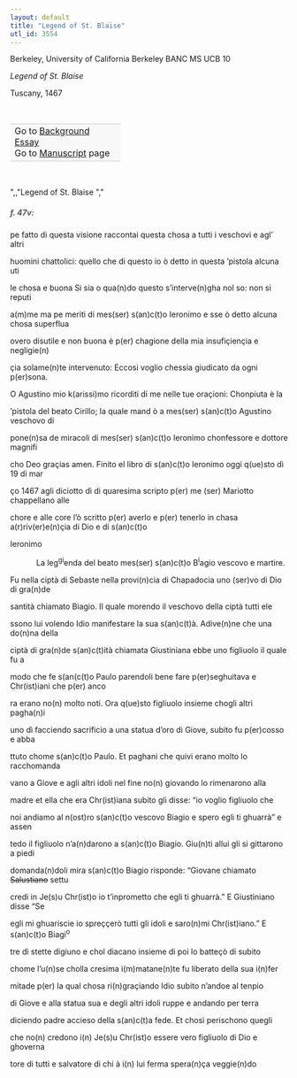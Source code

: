 ```yaml
---
layout: default
title: "Legend of St. Blaise"
utl_id: 3554
---
```



Berkeley, University of California Berkeley BANC MS UCB 10


*Legend of St. Blaise*


Tuscany, 1467


 

<table border="0.5" cellpadding="1" cellspacing="1" style="width: 200px; background-color:#F8F8F8;"><tbody style="border-color:#ccc"><tr style="border-color:#ccc"><td>Go to <a href="{{ site.baseurl }}/essay/317" target="_blank">Background Essay</a><br />
			Go to <a href="{{ site.baseurl }}/www/record.html?id=317" target="_blank">Manuscript</a> page</td>
</tr></tbody></table>
 

",,"Legend of St. Blaise
","
<h5 style="color:#555;">f. 47v:</h5>

pe fatto di questa visione raccontai questa chosa a tutti i veschovi e agl’ altri


huomini chattolici: quello che di questo io ò detto in questa ’pistola alcuna uti


le chosa e buona Si sia o qua(n)do questo s’interve(n)gha nol so: non si reputi


a(m)me ma pe meriti di mes(ser) s(an)c(t)o Ieronimo e sse ò detto alcuna chosa superflua


overo disutile e non buona è p(er) chagione della mia insufiçiençia e negligie(n)


çia solame(n)te intervenuto: Eccosi voglio chessia giudicato da ogni p(er)sona.


O Agustino mio k(arissi)mo ricorditi di me nelle tue oraçioni: Chonpiuta è la


’pistola del beato Cirillo; la quale mand ò a mes(ser) s(an)c(t)o Agustino veschovo di


pone(n)sa de miracoli di mes(ser) s(an)c(t)o Ieronimo chonfessore e dottore magnifi


cho Deo graçias amen. Finito el libro di s(an)c(t)o Ieronimo oggi q(ue)sto dì 19 di mar


ço 1467 agli diciotto dì di quaresima scripto p(er) me (ser) Mariotto chappellano alle


chore e alle core l’ò scritto p(er) averlo e p(er) tenerlo in chasa a(r)riv(er)e(n)çia di Dio e di s(an)c(t)o


Ieronimo                         


            La leg<sup>gi</sup>enda del beato mes(ser) s(an)c(t)o B<sup>i</sup>agio vescovo e martire.


Fu nella ciptà di Sebaste nella provi(n)cia di Chapadocia uno (ser)vo di Dio di gra(n)de


santità chiamato Biagio. Il quale morendo il veschovo della ciptà tutti ele


ssono lui volendo Idio manifestare la sua s(an)c(t)à. Adive(n)ne che una do(n)na della


ciptà di gra(n)de s(an)c(t)ità chiamata Giustiniana ebbe uno figliuolo il quale fu a


modo che fe s(an(c(t)o Paulo parendoli bene fare p(er)seghuitava e Chr(ist)iani che p(er) anco


ra erano no(n) molto noti. Ora q(ue)sto figliuolo insieme chogli altri pagha(n)i


uno dì facciendo sacrificio a una statua d’oro di Giove, subito fu p(er)cosso e abba


ttuto chome s(an)c(t)o Paulo. Et paghani che quivi erano molto lo racchomanda


vano a Giove e agli altri idoli nel fine no(n) giovando lo rimenarono alla


madre et ella che era Chr(ist)iana subito gli disse: “io voglio figliuolo che


noi andiamo al n(ost)ro s(an)c(t)o vescovo Biagio e spero egli ti ghuarrà” e assen


tedo il figliuolo n’a(n)darono a s(an)c(t)o Biagio. Giu(n)ti allui gli si gittarono a piedi


domanda(n)doli mira s(an)c(t)o Biagio risponde: “Giovane chiamato <s>Salustiano</s> settu


credi in Je(s)u Chr(ist)o io t’inprometto che egli ti ghuarrà.” E Giustiniano disse “Se


egli mi ghuariscie io spreççerò tutti gli idoli e saro(n)mi Chr(ist)iano.” E s(an)c(t)o Biagi<sup>o</sup>


tre dì stette digiuno e chol diacano insieme di poi lo batteçò di subito


chome l’u(n)se cholla cresima i(m)matane(n)te fu liberato della sua i(n)fer


mitade p(er) la qual chosa ri(n)graçiando Idio subito n’andoe al tenpio


di Giove e alla statua sua e degli altri idoli ruppe e andando per terra


diciendo padre accieso della s(an)c(t)a fede. Et chosì perischono quegli


che no(n) credono i(n) Je(s)u Chr(ist)o essere vero figliuolo di Dio e ghoverna


tore di tutti e salvatore di chi à i(n) lui ferma spera(n)ça veggie(n)do

